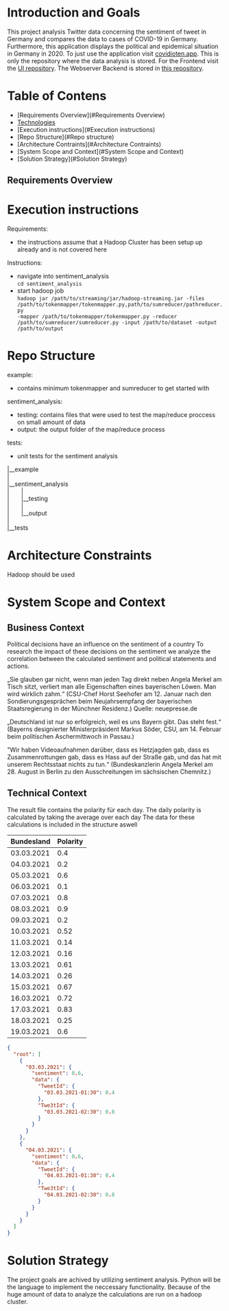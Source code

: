 # Introduction and Goals

This project analysis Twitter data concerning the sentiment of tweet in Germany and compares the data to cases of COVID-19 in Germany. Furthermore, this application displays the political and epidemical situation in Germany in 2020. To just use the application visit [covidioten.app](https://covidioten.app/#/polit).
This is only the repository where the data analysis is stored. For the Frontend visit the [UI repository](https://github.com/Covidioten/UI). 
The Webserver Backend is stored in [this repository](https://github.com/Covidioten/WebServer).

# Table of Contens
* [Requirements Overview](#Requirements Overview)
* [Technologies](#technologies)
* [Execution instructions](#Execution instructions)
* [Repo Structure](#Repo structure)
* [Architecture Contraints](#Architecture Contraints)
* [System Scope and Context](#System Scope and Context)
* [Solution Strategy](#Solution Strategy)

## Requirements Overview

[comment]: <> (Was soll geleistet werden)

# Execution instructions

Requirements:
- the instructions assume that a Hadoop Cluster has been setup up already and is not covered here

Instructions:
- navigate into sentiment_analysis  
<code>cd sentiment_analysis</code>
- start hadoop job  
<code>hadoop jar /path/to/streaming/jar/hadoop-streaming.jar -files /path/to/tokenmapper/tokenmapper.py,path/to/sumreducer/pathreducer.py -mapper /path/to/tokenmapper/tokenmapper.py -reducer /path/to/sumreducer/sumreducer.py -input /path/to/dataset -output /path/to/output </code>

# Repo Structure

example:  
- contains minimum tokenmapper and sumreducer to get started with  

sentiment_analysis:  
- testing: contains files that were used to test the map/reduce proccess on small amount of data
- output: the output folder of the map/reduce process

tests:  
- unit tests for the sentiment analysis

|__example  
|  
|__sentiment_analysis  
|  |  
|  |__testing  
|  |  
|  |__output  
|  
|__tests  



# Architecture Constraints

[comment]: <> (Weitere Randbedingungen sammeln)
Hadoop should be used

# System Scope and Context

[comment]: <> (Architektur Diagramm)

## Business Context

Political decisions have an influence on the sentiment of a country
To research the impact of these decisions on the sentiment we analyze the correlation between the calculated sentiment and political statements and actions.

„Sie glauben gar nicht, wenn man jeden Tag direkt neben Angela Merkel am Tisch sitzt, verliert man alle Eigenschaften eines bayerischen Löwen. Man wird wirklich zahm.“ (CSU-Chef Horst Seehofer am 12. Januar nach den Sondierungsgesprächen beim Neujahrsempfang der bayerischen Staatsregierung in der Münchner Residenz.)
Quelle: neuepresse.de

„Deutschland ist nur so erfolgreich, weil es uns Bayern gibt. Das steht fest.“ (Bayerns designierter Ministerpräsident Markus Söder, CSU, am 14. Februar beim politischen Aschermittwoch in Passau.)

"Wir haben Videoaufnahmen darüber, dass es Hetzjagden gab, dass es Zusammenrottungen gab, dass es Hass auf der Straße gab, und das hat mit unserem Rechtsstaat nichts zu tun.“
(Bundeskanzlerin Angela Merkel am 28. August in Berlin zu den Ausschreitungen im sächsischen Chemnitz.)

## Technical Context

The result file contains the polarity für each day.
The daily polarity is calculated by taking the average over each day
The data for these calculations is included in the structure aswell

| Bundesland | Polarity |
| ---------- | -------- |
| 03.03.2021 | 0.4      |
| 04.03.2021 | 0.2      |
| 05.03.2021 | 0.6      |
| 06.03.2021 | 0.1      |
| 07.03.2021 | 0.8      |
| 08.03.2021 | 0.9      |
| 09.03.2021 | 0.2      |
| 10.03.2021 | 0.52     |
| 11.03.2021 | 0.14     |
| 12.03.2021 | 0.16     |
| 13.03.2021 | 0.61     |
| 14.03.2021 | 0.26     |
| 15.03.2021 | 0.67     |
| 16.03.2021 | 0.72     |
| 17.03.2021 | 0.83     |
| 18.03.2021 | 0.25     |
| 19.03.2021 | 0.6      |

```json
{
  "root": [
    {
      "03.03.2021": {
        "sentiment": 0.6,
        "data": {
          "TweetId": {
            "03.03.2021-01:30": 0.4
          },
          "Twe3tId": {
            "03.03.2021-02:30": 0.8
          }
        }
      }
    },
    {
      "04.03.2021": {
        "sentiment": 0.6,
        "data": {
          "TweetId": {
            "04.03.2021-01:30": 0.4
          },
          "Twe3tId": {
            "04.03.2021-02:30": 0.8
          }
        }
      }
    }
  ]
}
```

# Solution Strategy

[comment]: <> (Wie wird das Projekt umgesetzt)

The project goals are achived by utilizing sentiment analysis. Python will be the language to implement the neccessary functionality. Because of the huge amount of data to analyze the calculations are run on a hadoop cluster.
